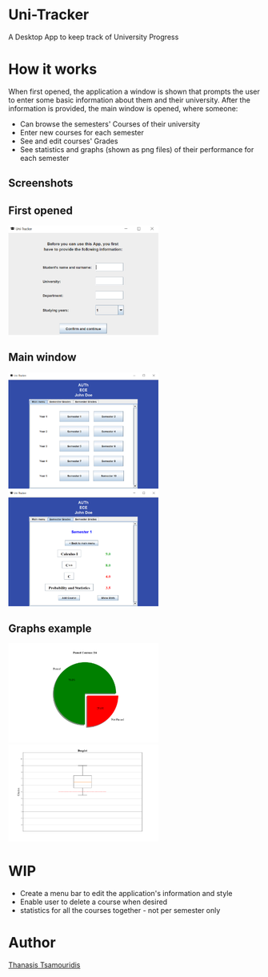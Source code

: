 # Uni-Tracker
A Desktop App to keep track of University Progress 

# How it works
When first opened, the application a window is shown that prompts the user to enter some basic information about them and their university. After the information is provided, the main window is opened, where someone:
* Can browse the semesters' Courses of their university
* Enter new courses for each semester
* See and edit courses' Grades
* See statistics and graphs (shown as png files) of their performance for each semester 

## Screenshots
## First opened
<img src="https://github.com/tsamourid/Uni-Tracker/blob/main/screenshots/im0.png" alt="demo1" width="300"/>

## Main window
<img src="https://github.com/tsamourid/Uni-Tracker/blob/main/screenshots/im1.png" alt="demo1" width="300"/> <img src="https://github.com/tsamourid/Uni-Tracker/blob/main/screenshots/im2.png" alt="demo1" width="300"/> 

## Graphs example
<img src="https://github.com/tsamourid/Uni-Tracker/blob/main/screenshots/im3.png" alt="demo1" width="300"/>
<img src="https://github.com/tsamourid/Uni-Tracker/blob/main/screenshots/im4.png" alt="demo1" width="300"/> 

# WIP
* Create a menu bar to edit the application's information and style
* Enable user to delete a course when desired
* statistics for all the courses together - not per semester only

# Author
[Thanasis Tsamouridis](https://github.com/tsamouridis)
